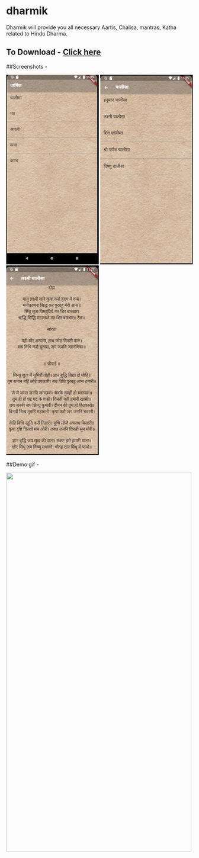 # dharmik

Dharmik will provide you all necessary Aartis, Chalisa, mantras, Katha related to Hindu Dharma. 

## To Download - <a href="https://github.com/ismaan1998/Dharmik/blob/master/app.apk">Click here</a>

##Screenshots -

<img src="screenshot1.PNG"  width=250, height=512>
<img src="screenshot2.PNG"  width=250, height=512>
<img src="screenshot3.PNG"  width=250, height=512>

##Demo gif -

<img src="video.gif" width=500, height=1024> 

